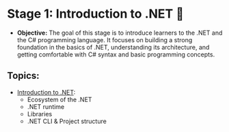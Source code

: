 # Stage 1: Introduction to .NET 🌱

- **Objective:** The goal of this stage is to introduce learners to the .NET and the C# programming language. It focuses
  on building a strong foundation in the basics of .NET, understanding its architecture, and getting comfortable with C#
  syntax and basic programming concepts.

## **Topics:**
- [Introduction to .NET](./intro_to_dotnet.md):
  - Ecosystem of the .NET
  - .NET runtime
  - Libraries
  - .NET CLI & Project structure

